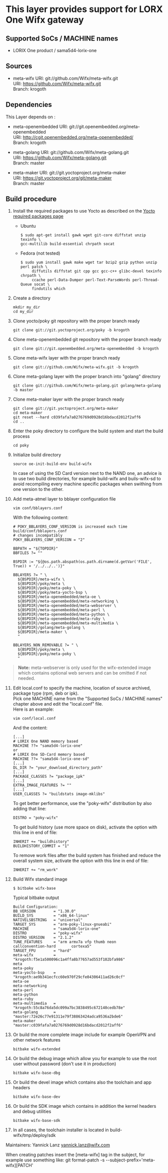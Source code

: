 # This layer provides support for LORX One Wifx gateway

## Supported SoCs / MACHINE names
-   LORIX One product / sama5d4-lorix-one

## Sources

-   meta-wifx URI: git://github.com/Wifx/meta-wifx.git \
    URI: https://github.com/Wifx/meta-wifx.git \
    Branch: krogoth

## Dependencies

This Layer depends on :

-   meta-openembedded URI: git://git.openembedded.org/meta-openembedded \
    URI: http://cgit.openembedded.org/meta-openembedded/ \
    Branch: krogoth

-   meta-golang URI: git://github.com/Wifx/meta-golang.git \
    URI: https://github.com/Wifx/meta-golang.git \
    Branch: master

-   meta-maker URI: git://git.yoctoproject.org/meta-maker \
    URI: https://git.yoctoproject.org/git/meta-maker \
    Branch: master

## Build procedure

1.  Install the required packages to use Yocto as described on the [Yocto required packages page](https://www.yoctoproject.org/docs/1.8/ref-manual/ref-manual.html#required-packages-for-the-host-development-system)

    -   Ubuntu
        ```
        $ sudo apt-get install gawk wget git-core diffstat unzip texinfo \
        gcc-multilib build-essential chrpath socat
        ```

    -   Fedora (not tested)
        ```
        $ sudo yum install gawk make wget tar bzip2 gzip python unzip perl patch \
             diffutils diffstat git cpp gcc gcc-c++ glibc-devel texinfo chrpath \
             ccache perl-Data-Dumper perl-Text-ParseWords perl-Thread-Queue socat \
             findutils which
        ```

2.  Create a directory
    ```
    mkdir my_dir
    cd my_dir
    ```

3.  Clone yocto/poky git repository with the proper branch ready
    ```
    git clone git://git.yoctoproject.org/poky -b krogoth
    ```

4.  Clone meta-openembedded git repository with the proper branch ready
    ```
    git clone git://git.openembedded.org/meta-openembedded -b krogoth
    ```

5.  Clone meta-wifx layer with the proper branch ready
    ```
    git clone git://github.com/Wifx/meta-wifx.git -b krogoth
    ```

6.  Clone meta-golang layer with the proper branch into "golang" directory
    ```
    git clone git://github.com/Wifx/meta-golang.git golang/meta-golang -b master
    ```

7.  Clone meta-maker layer with the proper branch ready
    ```
    git clone git://git.yoctoproject.org/meta-maker
    cd meta-maker 
    git reset --hard c039fafa7a0276769d0928d16bdacd2012f2aff6 
    cd ..
    ```

8.  Enter the poky directory to configure the build system and start the build
process 
    ```
    cd poky
    ```

9.  Initialize build directory
    ```
    source oe-init-build-env build-wifx
    ```

    In case of using the SD Card version next to the NAND one, an advice is to use
two build directories, for example build-wifx and buils-wifx-sd to avoid
recompiling every machine specific packages when swithing from one version to
the other.

10. Add meta-atmel layer to bblayer configuration file
    ```
    vim conf/bblayers.conf
    ```
    With the following content:
    ```
    # POKY_BBLAYERS_CONF_VERSION is increased each time build/conf/bblayers.conf
    # changes incompatibly
    POKY_BBLAYERS_CONF_VERSION = "2"

    BBPATH = "${TOPDIR}"
    BBFILES ?= ""

    BSPDIR := "${@os.path.abspath(os.path.dirname(d.getVar('FILE', True)) + '/../../..')}"

    BBLAYERS ?= " \
      ${BSPDIR}/meta-wifx \
      ${BSPDIR}/poky/meta \
      ${BSPDIR}/poky/meta-poky \
      ${BSPDIR}/poky/meta-yocto-bsp \
      ${BSPDIR}/meta-openembedded/meta-oe \
      ${BSPDIR}/meta-openembedded/meta-networking \
      ${BSPDIR}/meta-openembedded/meta-webserver \
      ${BSPDIR}/meta-openembedded/meta-perl \
      ${BSPDIR}/meta-openembedded/meta-python \
      ${BSPDIR}/meta-openembedded/meta-ruby \
      ${BSPDIR}/meta-openembedded/meta-multimedia \
      ${BSPDIR}/golang/meta-golang \
      ${BSPDIR}/meta-maker \
      "

    BBLAYERS_NON_REMOVABLE ?= " \
      ${BSPDIR}/poky/meta \
      ${BSPDIR}/poky/meta-poky \
      "
    ```
> **Note:** meta-webserver is only used for the wifx-extended image which contains optional web servers and can be omitted if not needed.

11. Edit local.conf to specify the machine, location of source archived, package
type (rpm, deb or ipk).\
    Pick one MACHINE name from the "Supported SoCs / MACHINE
names" chapter above and edit the "local.conf" file. \
    Here is an example:
    ```
    vim conf/local.conf
    ```
    And the content:
    ```
    [...]
    # LORIX One NAND memory based
    MACHINE ??= "sama5d4-lorix-one"
    or
    # LORIX One SD-Card memory based
    MACHINE ??= "sama5d4-lorix-one-sd"
    [...]
    DL_DIR ?= "your_download_directory_path"
    [...]
    PACKAGE_CLASSES ?= "package_ipk"
    [...]
    EXTRA_IMAGE_FEATURES ?= ""
    [...]
    USER_CLASSES ?= "buildstats image-mklibs"
    ```

    To get better performance, use the "poky-wifx" distribution by also adding that
line:
    ```
    DISTRO = "poky-wifx"
    ```

    To get build history (use more space on disk), activate the option with this
line in end of file:
    ```
    INHERIT += "buildhistory"
    BUILDHISTORY_COMMIT = "1"
    ```

    To remove work files after the build system has finished and reduce the overall system size, activate the option with this line in end of file:
    ```
    INHERIT += "rm_work"
    ```

12. Build Wifx standard image
    ```
    $ bitbake wifx-base
    ```

    Typical bitbake output
    ```
    Build Configuration:
    BB_VERSION        = "1.30.0"
    BUILD_SYS         = "x86_64-linux"
    NATIVELSBSTRING   = "universal"
    TARGET_SYS        = "arm-poky-linux-gnueabi"
    MACHINE           = "sama5d4-lorix-one"
    DISTRO            = "poky-wifx"
    DISTRO_VERSION    = "2.1.2"
    TUNE_FEATURES     = "arm armv7a vfp thumb neon       callconvention-hard       cortexa5"
    TARGET_FPU        = "hard"
    meta-wifx         = "krogoth:f5e1a500096c1a4ffa8b77657ad553f102bfa986"
    meta              
    meta-poky         
    meta-yocto-bsp    = "krogoth:ae9b341ecfcc60e970f29cfe04306411ad26c0cf"
    meta-oe           
    meta-networking   
    meta-perl         
    meta-python       
    meta-ruby         
    meta-multimedia   = "krogoth:55c8a76da5dc099a7bc3838495c672140cedb78e"
    meta-golang       = "master:72e26c77e91311e79f38863424adca9536a2bde6"
    meta-maker        = "master:c039fafa7a0276769d0928d16bdacd2012f2aff6"
    ```

13. Or build the more complete image include for example OpenVPN and other
network features
    ```
    bitbake wifx-extended
    ```

14. Or build the debug image which allow you for example to use the root user
without password (don't use it in production)
    ```
    bitbake wifx-base-dbg
    ```

15. Or build the devel image which contains also the toolchain and app headers
    ```
    bitbake wifx-base-dev
    ```

16. Or build the SDK image which contains in addition the kernel headers and
debug utilities
    ```
    bitbake wifx-base-sdk
    ```

17. In all cases, the toolchain installer is located in
build-wifx/tmp/deploy/sdk

Maintainers: Yannick Lanz <yannick.lanz@wifx.com>

When creating patches insert the [meta-wifx] tag in the subject, for example use
something like: git format-patch -s --subject-prefix='meta-wifx][PATCH'
